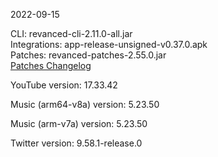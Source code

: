 2022-09-15
  
CLI: revanced-cli-2.11.0-all.jar  
Integrations: app-release-unsigned-v0.37.0.apk  
Patches: revanced-patches-2.55.0.jar  
[Patches Changelog](https://github.com/revanced/revanced-patches/releases/tag/v2.55.0)  

YouTube version: 17.33.42  

Music (arm64-v8a) version: 5.23.50  

Music (arm-v7a) version: 5.23.50  

Twitter version: 9.58.1-release.0  
